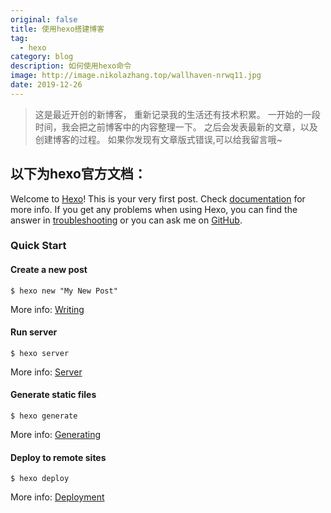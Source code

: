 ```yaml
---
original: false
title: 使用hexo搭建博客
tag:
  - hexo
category: blog
description: 如何使用hexo命令
image: http://image.nikolazhang.top/wallhaven-nrwq11.jpg
date: 2019-12-26
---
```


> 这是最近开创的新博客， 重新记录我的生活还有技术积累。
一开始的一段时间，我会把之前博客中的内容整理一下。
之后会发表最新的文章，以及创建博客的过程。
如果你发现有文章版式错误,可以给我留言哦~

## 以下为hexo官方文档：

Welcome to [Hexo](https://hexo.io/)! This is your very first post. Check [documentation](https://hexo.io/docs/) for more info. If you get any problems when using Hexo, you can find the answer in [troubleshooting](https://hexo.io/docs/troubleshooting.html) or you can ask me on [GitHub](https://github.com/hexojs/hexo/issues).

<!--more-->

### Quick Start

#### Create a new post

```shell
$ hexo new "My New Post"
```

More info: [Writing](https://hexo.io/docs/writing.html)

#### Run server

```shell
$ hexo server
```

More info: [Server](https://hexo.io/docs/server.html)

#### Generate static files

```shell
$ hexo generate
```

More info: [Generating](https://hexo.io/docs/generating.html)

#### Deploy to remote sites

```shell
$ hexo deploy
```

More info: [Deployment](https://hexo.io/docs/deployment.html)